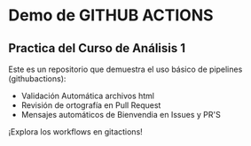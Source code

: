 # Demo de GITHUB ACTIONS

## Practica del Curso de Análisis 1

Este es un repositorio que demuestra el uso básico de pipelines (githubactions):
- Validación Automática  archivos html
- Revisión de ortografía en Pull Request
- Mensajes automáticos de Bienvendia en Issues y PR'S

¡Explora los workflows en gitactions!